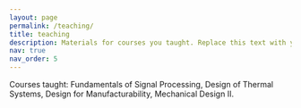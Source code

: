 ```yaml
---
layout: page
permalink: /teaching/
title: teaching
description: Materials for courses you taught. Replace this text with your description.
nav: true
nav_order: 5
---
```


Courses taught: Fundamentals of Signal Processing, Design of Thermal Systems, Design for Manufacturability, Mechanical Design II.

